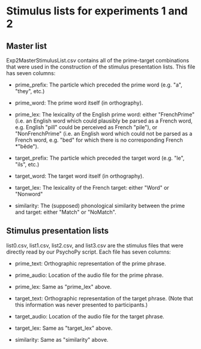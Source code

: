 # Stimulus lists for experiments 1 and 2

## Master list

Exp2MasterStimulusList.csv contains all of the prime-target combinations that were used in the construction of the stimulus presentation lists. This file has seven columns:

- prime_prefix:
The particle which preceded the prime word (e.g. "a", "they", etc.)

- prime_word:
The prime word itself (in orthography).

- prime_lex:
The lexicality of the English prime word: either "FrenchPrime" (i.e. an English word which could plausibly be parsed as a French word, e.g. English "pill" could be perceived as French "pile"), or "NonFrenchPrime" (i.e. an English word which could not be parsed as a French word, e.g. "bed" for which there is no corresponding French *"bêde").

- target_prefix:
The particle which preceded the target word (e.g. "le", "ils", etc.)

- target_word:
The target word itself (in orthography).

- target_lex:
The lexicality of the French target: either "Word" or "Nonword"

- similarity:
The (supposed) phonological similarity between the prime and target: either "Match" or "NoMatch".

## Stimulus presentation lists
list0.csv, list1.csv, list2.csv, and list3.csv are the stimulus files that were directly read by our PsychoPy script. Each file has seven columns:


- prime_text:
Orthographic representation of the prime phrase.

- prime_audio:
Location of the audio file for the prime phrase.

- prime_lex:
Same as "prime_lex" above.

- target_text:
Orthographic representation of the target phrase. (Note that this information was never presented to participants.)

- target_audio:
Location of the audio file for the target phrase.

- target_lex:
Same as "target_lex" above.

- similarity:
Same as "similarity" above.

